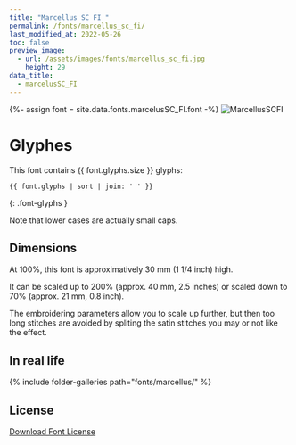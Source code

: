 ```yaml
---
title: "Marcellus SC FI "
permalink: /fonts/marcellus_sc_fi/
last_modified_at: 2022-05-26
toc: false
preview_image:
  - url: /assets/images/fonts/marcellus_sc_fi.jpg
    height: 29
data_title:
  - marcelusSC_FI
---
```

{%- assign font = site.data.fonts.marcelusSC_FI.font -%}
![MarcellusSCFI](/assets/images/fonts/marcellus_sc_fi.jpg)

# Glyphes

This font contains  {{ font.glyphs.size }} glyphs:

```
{{ font.glyphs | sort | join: ' ' }}
```
{: .font-glyphs }

Note that lower cases are actually small caps.

## Dimensions

At 100%, this font is approximatively 30 mm (1 1/4 inch) high.

It can be scaled up to 200% (approx. 40 mm, 2.5 inches) or scaled down to 70% (approx. 21 mm, 0.8 inch).

The embroidering parameters allow you to scale up further, but then too long stitches are avoided by spliting the satin stitches you may or not like the effect.

## In real life

{% include folder-galleries path="fonts/marcellus/" %}

## License

[Download Font License](https://github.com/inkstitch/inkstitch/tree/main/fonts/marcelusSC_FI/LICENSE)

